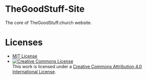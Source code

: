 # TheGoodStuff-Site
The core of TheGoodStuff.church website.

# Licenses
* [MIT License](https://github.com/TheGoodStuff-Church/TheGoodStuff-Site/blob/main/LICENSE) 
* <a rel="license" href="http://creativecommons.org/licenses/by/4.0/"><img alt="Creative Commons License" style="border-width:0" src="https://i.creativecommons.org/l/by/4.0/80x15.png" /></a><br />This work is licensed under a <a rel="license" href="http://creativecommons.org/licenses/by/4.0/">Creative Commons Attribution 4.0 International License</a>.

